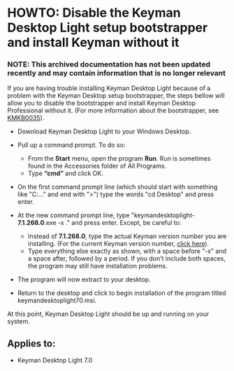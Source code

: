 # HOWTO: Disable the Keyman Desktop Light setup bootstrapper and install Keyman without it

### **NOTE**: This archived documentation has not been updated recently and may contain information that is no longer relevant


If you are having trouble installing Keyman Desktop Light because of a problem with the Keyman Desktop setup bootstrapper, the steps bellow will allow you to disable the bootstrapper and install Keyman Desktop Professional without it. (For more information about the bootstrapper, see [KMKB0035](http://www.tavultesoft.com/kb/?id=35)).

- Download Keyman Desktop Light to your Windows Desktop.
- Pull up a command prompt. To do so:
    - From the **Start** menu, open the program **Run**. Run is sometimes found in the Accessories folder of All Programs.
    - Type **“cmd”** and click OK.

- On the first command prompt line (which should start with something like "C:\..." and end with ">") type the words "cd Desktop" and press enter.
- At the new command prompt line, type "keymandesktoplight-**7.1.268.0**.exe -x ." and press enter. Except, be careful to:
    - Instead of **7.1.268.0**, type the actual Keyman version number you are installing. (For the current Keyman version number, [click here](https://secure.tavultesoft.com/70/download.php)).
    - Type everything else exactly as shown, with a space before "-x" and a space after, followed by a period. If you don't include both spaces, the program may still have installation problems.
- The program will now extract to your desktop.
- Return to the desktop and click to begin installation of the program titled keymandesktoplight70.msi.

At this point, Keyman Desktop Light should be up and running on your system.

## Applies to:
 * Keyman Desktop Light 7.0